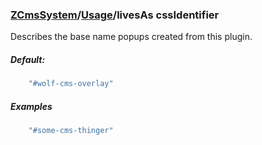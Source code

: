 ### [ZCmsSystem]/[Usage]/livesAs **cssIdentifier**

Describes the base name popups created from this plugin.
##### Default:
```javascript
	"#wolf-cms-overlay"
```
##### Examples
```javascript
	"#some-cms-thinger" 
```

[ZCmsSystem]: ../readme.md
[Usage]: ../usage.md